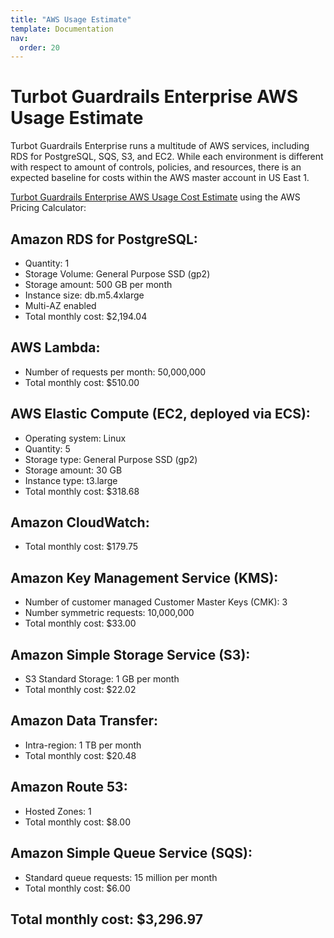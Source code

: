 ```yaml
---
title: "AWS Usage Estimate"
template: Documentation
nav:
  order: 20
---
```


# Turbot Guardrails Enterprise AWS Usage Estimate

Turbot Guardrails Enterprise runs a multitude of AWS services, including RDS for PostgreSQL, SQS, S3, and EC2. While
each environment is different with respect to amount of controls, policies, and resources, there is an expected baseline
for costs within the AWS master account in US East 1.

[Turbot Guardrails Enterprise AWS Usage Cost Estimate](https://calculator.aws/#/estimate?id=b3a10e1d9515faaf10a1a8f7cab73a6fe0249b44)
using the AWS Pricing Calculator:

## Amazon RDS for PostgreSQL:

* Quantity: 1
* Storage Volume: General Purpose SSD (gp2)
* Storage amount: 500 GB per month
* Instance size: db.m5.4xlarge
* Multi-AZ enabled
* Total monthly cost: $2,194.04

## AWS Lambda:

* Number of requests per month: 50,000,000
* Total monthly cost: $510.00

## AWS Elastic Compute (EC2, deployed via ECS):

* Operating system: Linux
* Quantity: 5
* Storage type: General Purpose SSD (gp2)
* Storage amount: 30 GB
* Instance type: t3.large
* Total monthly cost: $318.68

## Amazon CloudWatch:

* Total monthly cost: $179.75

## Amazon Key Management Service (KMS):

* Number of customer managed Customer Master Keys (CMK): 3
* Number symmetric requests: 10,000,000
* Total monthly cost: $33.00

## Amazon Simple Storage Service (S3):

* S3 Standard Storage: 1 GB per month
* Total monthly cost: $22.02

## Amazon Data Transfer:

* Intra-region: 1 TB per month
* Total monthly cost: $20.48

## Amazon Route 53:

* Hosted Zones: 1
* Total monthly cost: $8.00

## Amazon Simple Queue Service (SQS):

* Standard queue requests: 15 million per month
* Total monthly cost: $6.00

## Total monthly cost: $3,296.97
